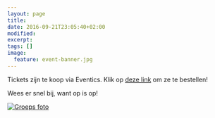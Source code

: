 ```yaml
---
layout: page
title: 
date: 2016-09-21T23:05:40+02:00
modified:
excerpt:
tags: []
image:
  feature: event-banner.jpg
---
```


Tickets zijn te koop via Eventics. Klik op [deze link](http://www.eventics.nl/event/reunie-de-dissel) om ze te bestellen!


Wees er snel bij, want op is op!

[![Groeps foto](/images/event-logo.jpg)](http://www.eventics.nl/event/reunie-de-dissel)

